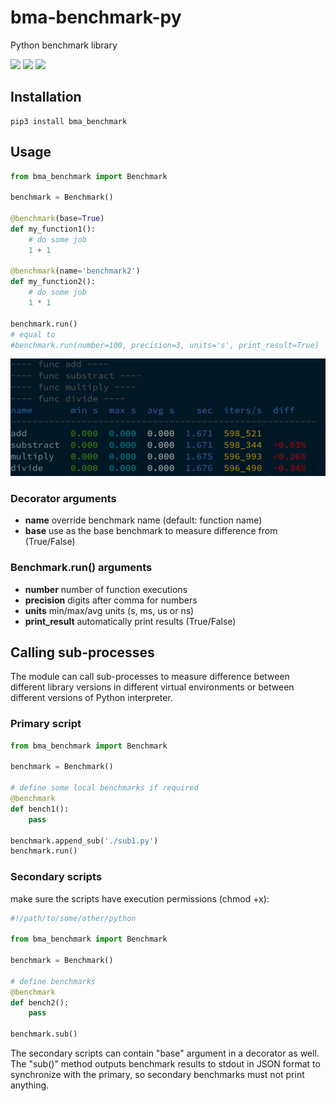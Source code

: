 # bma-benchmark-py

Python benchmark library

<img src="https://img.shields.io/pypi/v/bma_benchmarkg.svg" /> <img src="https://img.shields.io/badge/license-MIT-green" /> <img src="https://img.shields.io/badge/python-3.5%20%7C%203.6%20%7C%203.7%20%7C%203.8-blue.svg" />


## Installation

```shell
pip3 install bma_benchmark
```

## Usage

```python
from bma_benchmark import Benchmark

benchmark = Benchmark()

@benchmark(base=True)
def my_function1():
    # do some job
    1 + 1

@benchmark(name='benchmark2')
def my_function2():
    # do some job
    1 * 1

benchmark.run()
# equal to
#benchmark.run(number=100, precision=3, units='s', print_result=True)
```

![colorized rows](https://github.com/alttch/bma-benchmark-py/blob/master/ss.png?raw=true)

### Decorator arguments

* **name** override benchmark name (default: function name)
* **base** use as the base benchmark to measure difference from (True/False)

### Benchmark.run() arguments

* **number** number of function executions
* **precision** digits after comma for numbers
* **units** min/max/avg units (s, ms, us or ns)
* **print_result** automatically print results (True/False)

## Calling sub-processes

The module can call sub-processes to measure difference between different
library versions in different virtual environments or between different
versions of Python interpreter.

### Primary script

```python
from bma_benchmark import Benchmark

benchmark = Benchmark()

# define some local benchmarks if required
@benchmark
def bench1():
    pass

benchmark.append_sub('./sub1.py')
benchmark.run()
```

### Secondary scripts

make sure the scripts have execution permissions (chmod +x):

```python
#!/path/to/some/other/python

from bma_benchmark import Benchmark

benchmark = Benchmark()

# define benchmarks
@benchmark
def bench2():
    pass

benchmark.sub()
```

The secondary scripts can contain "base" argument in a decorator as well. The
"sub()" method outputs benchmark results to stdout in JSON format to
synchronize with the primary, so secondary benchmarks must not print anything.
